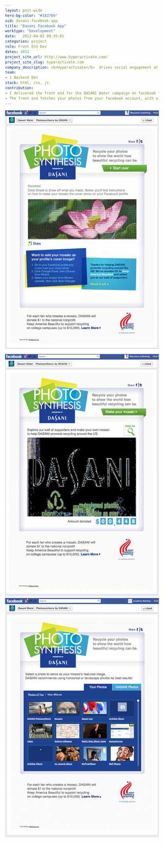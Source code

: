 ```yaml
---
layout: post-wide
hero-bg-color: "#1A3789"
uid: dasani-facebook-app
title: "Dasani Facebook App"
worktype: "Development"
date:   2012-04-01 09:35:01
categories: project
role: Front End Dev
dates: 2012
project_site_url: http://www.hyperactivate.com/
project_site_slug: hyperactivate.com
company_description: <b>Hyperactivate</b>  drives social engagement at scale, offering agencies, brand marketers, and media companies a host of promotional sharing applications to activate fans & followers across social networks.
team:
- 1 Backend Dev
stack: html, css, js.
contribution:
- I delivered the front end for the DASANI Water campaign on facebook for HastTagArt. The app allows you to create a mosaic from 1 on your facebook photos out of all your other photos.
- The front end fetches your photos from your facebook account, with a custom album and photo browser, allows you to crop your selected photo and submit it to be made into a Mosaic.
---
```


<div class="showcase">
	<img src="/img/dasani-facebook-app/dasani-water-1.jpg" alt="dasani-water"><br/>
	<img src="/img/dasani-facebook-app/dasani-water-2.jpg" alt="dasani-water"><br/>
	<img src="/img/dasani-facebook-app/dasani-water-3.jpg" alt="dasani-water">
</div>